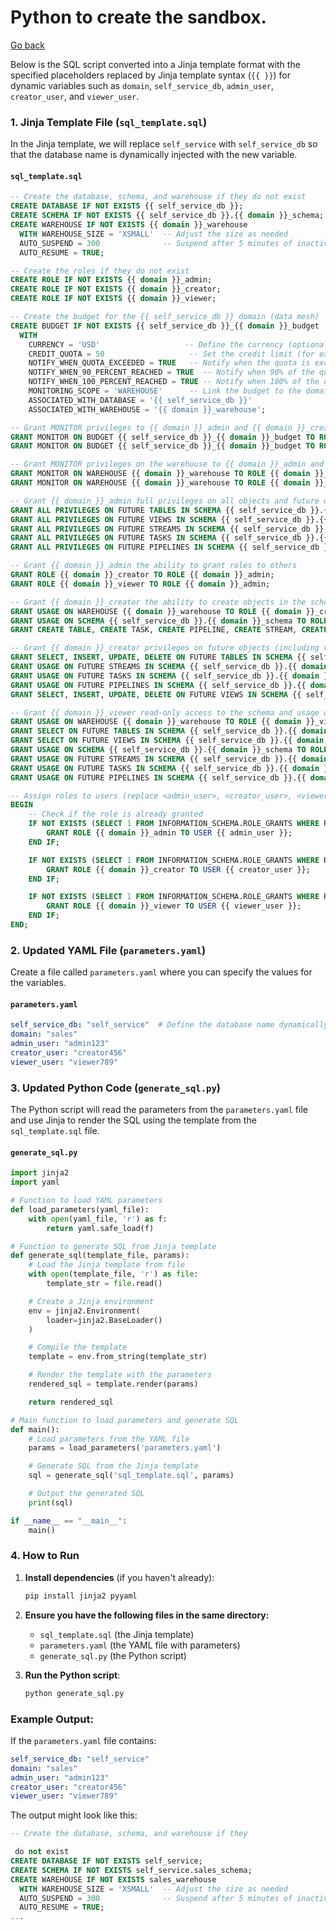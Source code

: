 # Python to create the sandbox.

[Go back](../README.md)

Below is the SQL script converted into a Jinja template format with the specified placeholders replaced by Jinja template syntax (`{{ }}`) for dynamic variables such as `domain`, `self_service_db`, `admin_user`, `creator_user`, and `viewer_user`.

### 1. Jinja Template File (`sql_template.sql`)

In the Jinja template, we will replace `self_service` with `self_service_db` so that the database name is dynamically injected with the new variable.

#### `sql_template.sql`

```sql
-- Create the database, schema, and warehouse if they do not exist
CREATE DATABASE IF NOT EXISTS {{ self_service_db }};
CREATE SCHEMA IF NOT EXISTS {{ self_service_db }}.{{ domain }}_schema;
CREATE WAREHOUSE IF NOT EXISTS {{ domain }}_warehouse
  WITH WAREHOUSE_SIZE = 'XSMALL'  -- Adjust the size as needed
  AUTO_SUSPEND = 300              -- Suspend after 5 minutes of inactivity
  AUTO_RESUME = TRUE;

-- Create the roles if they do not exist
CREATE ROLE IF NOT EXISTS {{ domain }}_admin;
CREATE ROLE IF NOT EXISTS {{ domain }}_creator;
CREATE ROLE IF NOT EXISTS {{ domain }}_viewer;

-- Create the budget for the {{ self_service_db }} domain (data mesh)
CREATE BUDGET IF NOT EXISTS {{ self_service_db }}_{{ domain }}_budget
  WITH
    CURRENCY = 'USD'                   -- Define the currency (optional, defaults to USD)
    CREDIT_QUOTA = 50                   -- Set the credit limit (for example, 50 credits)
    NOTIFY_WHEN_QUOTA_EXCEEDED = TRUE   -- Notify when the quota is exceeded
    NOTIFY_WHEN_90_PERCENT_REACHED = TRUE  -- Notify when 90% of the quota is reached
    NOTIFY_WHEN_100_PERCENT_REACHED = TRUE -- Notify when 100% of the quota is reached
    MONITORING_SCOPE = 'WAREHOUSE'      -- Link the budget to the domain warehouse
    ASSOCIATED_WITH_DATABASE = '{{ self_service_db }}'
    ASSOCIATED_WITH_WAREHOUSE = '{{ domain }}_warehouse';

-- Grant MONITOR privileges to {{ domain }}_admin and {{ domain }}_creator for the budget
GRANT MONITOR ON BUDGET {{ self_service_db }}_{{ domain }}_budget TO ROLE {{ domain }}_admin;
GRANT MONITOR ON BUDGET {{ self_service_db }}_{{ domain }}_budget TO ROLE {{ domain }}_creator;

-- Grant MONITOR privileges on the warehouse to {{ domain }}_admin and {{ domain }}_creator
GRANT MONITOR ON WAREHOUSE {{ domain }}_warehouse TO ROLE {{ domain }}_admin;
GRANT MONITOR ON WAREHOUSE {{ domain }}_warehouse TO ROLE {{ domain }}_creator;

-- Grant {{ domain }}_admin full privileges on all objects and future objects in the schema
GRANT ALL PRIVILEGES ON FUTURE TABLES IN SCHEMA {{ self_service_db }}.{{ domain }}_schema TO ROLE {{ domain }}_admin;
GRANT ALL PRIVILEGES ON FUTURE VIEWS IN SCHEMA {{ self_service_db }}.{{ domain }}_schema TO ROLE {{ domain }}_admin;
GRANT ALL PRIVILEGES ON FUTURE STREAMS IN SCHEMA {{ self_service_db }}.{{ domain }}_schema TO ROLE {{ domain }}_admin;
GRANT ALL PRIVILEGES ON FUTURE TASKS IN SCHEMA {{ self_service_db }}.{{ domain }}_schema TO ROLE {{ domain }}_admin;
GRANT ALL PRIVILEGES ON FUTURE PIPELINES IN SCHEMA {{ self_service_db }}.{{ domain }}_schema TO ROLE {{ domain }}_admin;

-- Grant {{ domain }}_admin the ability to grant roles to others
GRANT ROLE {{ domain }}_creator TO ROLE {{ domain }}_admin;
GRANT ROLE {{ domain }}_viewer TO ROLE {{ domain }}_admin;

-- Grant {{ domain }}_creator the ability to create objects in the schema
GRANT USAGE ON WAREHOUSE {{ domain }}_warehouse TO ROLE {{ domain }}_creator;
GRANT USAGE ON SCHEMA {{ self_service_db }}.{{ domain }}_schema TO ROLE {{ domain }}_creator;
GRANT CREATE TABLE, CREATE TASK, CREATE PIPELINE, CREATE STREAM, CREATE VIEW TO ROLE {{ domain }}_creator;

-- Grant {{ domain }}_creator privileges on future objects (including views)
GRANT SELECT, INSERT, UPDATE, DELETE ON FUTURE TABLES IN SCHEMA {{ self_service_db }}.{{ domain }}_schema TO ROLE {{ domain }}_creator;
GRANT USAGE ON FUTURE STREAMS IN SCHEMA {{ self_service_db }}.{{ domain }}_schema TO ROLE {{ domain }}_creator;
GRANT USAGE ON FUTURE TASKS IN SCHEMA {{ self_service_db }}.{{ domain }}_schema TO ROLE {{ domain }}_creator;
GRANT USAGE ON FUTURE PIPELINES IN SCHEMA {{ self_service_db }}.{{ domain }}_schema TO ROLE {{ domain }}_creator;
GRANT SELECT, INSERT, UPDATE, DELETE ON FUTURE VIEWS IN SCHEMA {{ self_service_db }}.{{ domain }}_schema TO ROLE {{ domain }}_creator;

-- Grant {{ domain }}_viewer read-only access to the schema and usage on the warehouse
GRANT USAGE ON WAREHOUSE {{ domain }}_warehouse TO ROLE {{ domain }}_viewer;
GRANT SELECT ON FUTURE TABLES IN SCHEMA {{ self_service_db }}.{{ domain }}_schema TO ROLE {{ domain }}_viewer;
GRANT SELECT ON FUTURE VIEWS IN SCHEMA {{ self_service_db }}.{{ domain }}_schema TO ROLE {{ domain }}_viewer;
GRANT USAGE ON SCHEMA {{ self_service_db }}.{{ domain }}_schema TO ROLE {{ domain }}_viewer;
GRANT USAGE ON FUTURE STREAMS IN SCHEMA {{ self_service_db }}.{{ domain }}_schema TO ROLE {{ domain }}_viewer;
GRANT USAGE ON FUTURE TASKS IN SCHEMA {{ self_service_db }}.{{ domain }}_schema TO ROLE {{ domain }}_viewer;
GRANT USAGE ON FUTURE PIPELINES IN SCHEMA {{ self_service_db }}.{{ domain }}_schema TO ROLE {{ domain }}_viewer;

-- Assign roles to users (replace <admin_user>, <creator_user>, <viewer_user> with actual usernames)
BEGIN
    -- Check if the role is already granted
    IF NOT EXISTS (SELECT 1 FROM INFORMATION_SCHEMA.ROLE_GRANTS WHERE ROLE_NAME = '{{ domain }}_ADMIN' AND GRANTEE_NAME = '{{ admin_user }}') THEN
        GRANT ROLE {{ domain }}_admin TO USER {{ admin_user }};
    END IF;

    IF NOT EXISTS (SELECT 1 FROM INFORMATION_SCHEMA.ROLE_GRANTS WHERE ROLE_NAME = '{{ domain }}_CREATOR' AND GRANTEE_NAME = '{{ creator_user }}') THEN
        GRANT ROLE {{ domain }}_creator TO USER {{ creator_user }};
    END IF;

    IF NOT EXISTS (SELECT 1 FROM INFORMATION_SCHEMA.ROLE_GRANTS WHERE ROLE_NAME = '{{ domain }}_VIEWER' AND GRANTEE_NAME = '{{ viewer_user }}') THEN
        GRANT ROLE {{ domain }}_viewer TO USER {{ viewer_user }};
    END IF;
END;
```

### 2. Updated YAML File (`parameters.yaml`)

Create a file called `parameters.yaml` where you can specify the values for the variables.

#### `parameters.yaml`

```yaml
self_service_db: "self_service"  # Define the database name dynamically
domain: "sales"
admin_user: "admin123"
creator_user: "creator456"
viewer_user: "viewer789"
```

### 3. Updated Python Code (`generate_sql.py`)

The Python script will read the parameters from the `parameters.yaml` file and use Jinja to render the SQL using the template from the `sql_template.sql` file.

#### `generate_sql.py`

```python
import jinja2
import yaml

# Function to load YAML parameters
def load_parameters(yaml_file):
    with open(yaml_file, 'r') as f:
        return yaml.safe_load(f)

# Function to generate SQL from Jinja template
def generate_sql(template_file, params):
    # Load the Jinja template from file
    with open(template_file, 'r') as file:
        template_str = file.read()

    # Create a Jinja environment
    env = jinja2.Environment(
        loader=jinja2.BaseLoader()
    )

    # Compile the template
    template = env.from_string(template_str)

    # Render the template with the parameters
    rendered_sql = template.render(params)

    return rendered_sql

# Main function to load parameters and generate SQL
def main():
    # Load parameters from the YAML file
    params = load_parameters('parameters.yaml')

    # Generate SQL from the Jinja template
    sql = generate_sql('sql_template.sql', params)

    # Output the generated SQL
    print(sql)

if __name__ == "__main__":
    main()
```

### 4. How to Run

1. **Install dependencies** (if you haven't already):
   ```bash
   pip install jinja2 pyyaml
   ```

2. **Ensure you have the following files in the same directory:**
   - `sql_template.sql` (the Jinja template)
   - `parameters.yaml` (the YAML file with parameters)
   - `generate_sql.py` (the Python script)

3. **Run the Python script**:
   ```bash
   python generate_sql.py
   ```

### Example Output:

If the `parameters.yaml` file contains:

```yaml
self_service_db: "self_service"
domain: "sales"
admin_user: "admin123"
creator_user: "creator456"
viewer_user: "viewer789"
```

The output might look like this:

```sql
-- Create the database, schema, and warehouse if they

 do not exist
CREATE DATABASE IF NOT EXISTS self_service;
CREATE SCHEMA IF NOT EXISTS self_service.sales_schema;
CREATE WAREHOUSE IF NOT EXISTS sales_warehouse
  WITH WAREHOUSE_SIZE = 'XSMALL'  -- Adjust the size as needed
  AUTO_SUSPEND = 300              -- Suspend after 5 minutes of inactivity
  AUTO_RESUME = TRUE;
...
```


